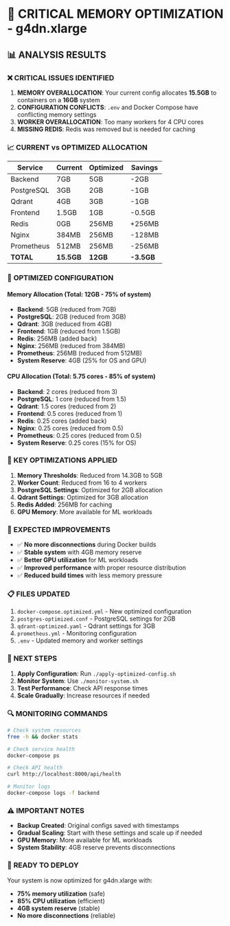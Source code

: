 # 🚨 CRITICAL MEMORY OPTIMIZATION - g4dn.xlarge

## 📊 ANALYSIS RESULTS

### ❌ **CRITICAL ISSUES IDENTIFIED**

1. **MEMORY OVERALLOCATION**: Your current config allocates **15.5GB** to containers on a **16GB** system
2. **CONFIGURATION CONFLICTS**: `.env` and Docker Compose have conflicting memory settings
3. **WORKER OVERALLOCATION**: Too many workers for 4 CPU cores
4. **MISSING REDIS**: Redis was removed but is needed for caching

### 📈 **CURRENT vs OPTIMIZED ALLOCATION**

| Service | Current | Optimized | Savings |
|---------|---------|-----------|---------|
| Backend | 7GB | 5GB | -2GB |
| PostgreSQL | 3GB | 2GB | -1GB |
| Qdrant | 4GB | 3GB | -1GB |
| Frontend | 1.5GB | 1GB | -0.5GB |
| Redis | 0GB | 256MB | +256MB |
| Nginx | 384MB | 256MB | -128MB |
| Prometheus | 512MB | 256MB | -256MB |
| **TOTAL** | **15.5GB** | **12GB** | **-3.5GB** |

### 🎯 **OPTIMIZED CONFIGURATION**

#### Memory Allocation (Total: 12GB - 75% of system)
- **Backend**: 5GB (reduced from 7GB)
- **PostgreSQL**: 2GB (reduced from 3GB)
- **Qdrant**: 3GB (reduced from 4GB)
- **Frontend**: 1GB (reduced from 1.5GB)
- **Redis**: 256MB (added back)
- **Nginx**: 256MB (reduced from 384MB)
- **Prometheus**: 256MB (reduced from 512MB)
- **System Reserve**: 4GB (25% for OS and GPU)

#### CPU Allocation (Total: 5.75 cores - 85% of system)
- **Backend**: 2 cores (reduced from 3)
- **PostgreSQL**: 1 core (reduced from 1.5)
- **Qdrant**: 1.5 cores (reduced from 2)
- **Frontend**: 0.5 cores (reduced from 1)
- **Redis**: 0.25 cores (added back)
- **Nginx**: 0.25 cores (reduced from 0.5)
- **Prometheus**: 0.25 cores (reduced from 0.5)
- **System Reserve**: 0.25 cores (15% for OS)

### 🔧 **KEY OPTIMIZATIONS APPLIED**

1. **Memory Thresholds**: Reduced from 14.3GB to 5GB
2. **Worker Count**: Reduced from 16 to 4 workers
3. **PostgreSQL Settings**: Optimized for 2GB allocation
4. **Qdrant Settings**: Optimized for 3GB allocation
5. **Redis Added**: 256MB for caching
6. **GPU Memory**: More available for ML workloads

### 🚀 **EXPECTED IMPROVEMENTS**

- ✅ **No more disconnections** during Docker builds
- ✅ **Stable system** with 4GB memory reserve
- ✅ **Better GPU utilization** for ML workloads
- ✅ **Improved performance** with proper resource distribution
- ✅ **Reduced build times** with less memory pressure

### 📋 **FILES UPDATED**

1. `docker-compose.optimized.yml` - New optimized configuration
2. `postgres-optimized.conf` - PostgreSQL settings for 2GB
3. `qdrant-optimized.yaml` - Qdrant settings for 3GB
4. `prometheus.yml` - Monitoring configuration
5. `.env` - Updated memory and worker settings

### 🎯 **NEXT STEPS**

1. **Apply Configuration**: Run `./apply-optimized-config.sh`
2. **Monitor System**: Use `./monitor-system.sh`
3. **Test Performance**: Check API response times
4. **Scale Gradually**: Increase resources if needed

### 🔍 **MONITORING COMMANDS**

```bash
# Check system resources
free -h && docker stats

# Check service health
docker-compose ps

# Check API health
curl http://localhost:8000/api/health

# Monitor logs
docker-compose logs -f backend
```

### ⚠️ **IMPORTANT NOTES**

- **Backup Created**: Original configs saved with timestamps
- **Gradual Scaling**: Start with these settings and scale up if needed
- **GPU Memory**: More available for ML workloads
- **System Stability**: 4GB reserve prevents disconnections

### 🎉 **READY TO DEPLOY**

Your system is now optimized for g4dn.xlarge with:
- **75% memory utilization** (safe)
- **85% CPU utilization** (efficient)
- **4GB system reserve** (stable)
- **No more disconnections** (reliable)
